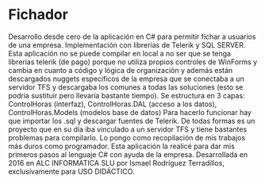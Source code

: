 # Fichador
Desarrollo desde cero de la aplicación en C# para permitir fichar a usuarios de una empresa. Implementación con librerías de Telerik y SQL SERVER.
Esta aplicación no se puede compilar en local a no ser que se tenga librerias telerik (de pago) porque no utiliza propios controles de WinForms y cambia en cuanto a código y lógica de organización y además están descargados nuggets especificos de la empresa que se conectaba a un servidor TFS y descargaba los comunes a todas las soluciones (esto se podría sustituir pero llevaría bastante tiempo).
Se estructura en 3 capas: ControlHoras (interfaz), ControlHoras.DAL (acceso a los datos), ControlHoras.Models (modelos base de datos)
Para hacerlo funcionar hay que importar los .sql y descargar fuentes de Telerik.
De todas formas es un proyecto que en su día iba vinculado a un servidor TFS y tiene bastantes problemas para compilarlo. 
Lo pongo como recopilación de mis trabajos más duros como programador.
Esta aplicación la realicé para dar mis primeros pasos al lenguaje C# con ayuda de la empresa.
Desarrollada en 2016 en ALC INFORMATICA SLU por Ismael Rodríguez Terradillos, exclusivamente para USO DIDÁCTICO.
